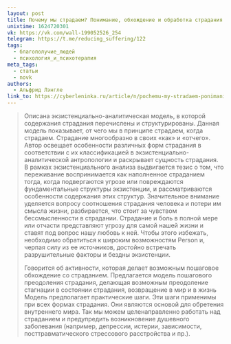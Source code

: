 ```yaml
---
layout: post
title: Почему мы страдаем? Понимание, обхождение и обработка страдания с точки зрения экзистенциального анализа
unixtime: 1624720301
vk: https://vk.com/wall-199052526_254
telegram: https://t.me/reducing_suffering/122
tags:
  - благополучие_людей
  - психология_и_психотерапия
meta_tags:
  - статьи
  - novk
authors:
  - Альфрид Лэнгле
link_to: https://cyberleninka.ru/article/n/pochemu-my-stradaem-ponimanie-obhozhdenie-i-obrabotka-stradaniya-s-tochki-zreniya-ekzistentsialnogo-analiza/viewer
---
```

>Описана экзистенциально-аналитическая модель, в которой содержания страдания перечислены и структурированы. Данная модель показывает, от чего мы в принципе страдаем, когда страдаем. Страдание многообразно в своих «как» и «отчего». Автор освещает особенности различных форм страдания в соответствии с их классификацией в экзистенциально-аналитической антропологии и раскрывает сущность страдания. В рамках экзистенциального анализа выдвигается тезис о том, что переживание воспринимается как наполненное страданием тогда, когда подвергаются угрозе или повреждаются фундаментальные структуры экзистенции, и рассматриваются особенности содержания этих структур. Значительное внимание уделяется вопросу соотношения страдания человека и потери им смысла жизни, разбирается, что стоит за чувством бессмысленности в страдании. Страдание и боль в полной мере или отчасти представляют угрозу для самой нашей жизни и ставят под вопрос нашу любовь к ней. Чтобы этого избежать, необходимо обратиться к широким возможностям Person и, черпая силу из ее источников, достойно встречать разрушительные факторы и бездны экзистенции.
>
>Говорится об активности, которая делает возможным пошаговое обхождение со страданием. Предлагается модель пошагового преодоления страдания, делающая возможным преодоление стагнации в состоянии страдания, возвращение в мир и в жизнь Модель предполагает практические шаги. Эти шаги применимы при всех формах страдания. Они являются основой для обретения внутреннего мира. Так мы можем целенаправленно работать над страданием и предупредить возникновение душевного заболевания (например, депрессии, истерии, зависимости, посттравматического стрессового расстройства и пр.).